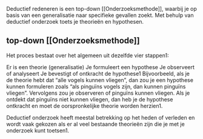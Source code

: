 Deductief redeneren is een top-down [[Onderzoeksmethode]], waarbij je op basis van een generalisatie naar specifieke gevallen zoekt. Met behulp van deductief onderzoek toets je theorieën en hypothesen.

## top-down [[Onderzoeksmethode]]

Het proces bestaat over het algemeen uit dezelfde vier stappen1:

Er is een theorie (generalisatie)
Je formuleert een hypothese
Je observeert of analyseert
Je bevestigt of ontkracht de hypothese1
Bijvoorbeeld, als je de theorie hebt dat “alle vogels kunnen vliegen”, dan zou je een hypothese kunnen formuleren zoals “als pinguïns vogels zijn, dan kunnen pinguïns vliegen”. Vervolgens zou je observeren of pinguïns kunnen vliegen. Als je ontdekt dat pinguïns niet kunnen vliegen, dan heb je de hypothese ontkracht en moet de oorspronkelijke theorie worden herzien1.

Deductief onderzoek heeft meestal betrekking op het heden of verleden en wordt vaak gekozen als er al veel bestaande theorieën zijn die je met je onderzoek kunt toetsen1.
